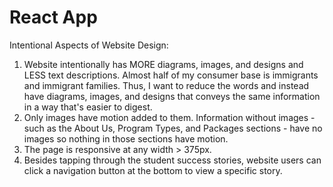 # React App
Intentional Aspects of Website Design:
1. Website intentionally has MORE diagrams, images, and designs and LESS text descriptions. Almost half of my consumer base is immigrants and immigrant families. Thus, I want to reduce the words and instead have diagrams, images, and designs that conveys the same information in a way that's easier to digest.
2. Only images have motion added to them. Information without images - such as the About Us, Program Types, and Packages sections - have no images so nothing in those sections have motion.
3. The page is responsive at any width > 375px.
4. Besides tapping through the student success stories, website users can click a navigation button at the bottom to view a specific story.